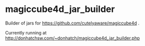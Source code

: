 # magiccube4d_jar_builder
Builder of jars for https://github.com/cutelyaware/magiccube4d .

Currently running at http://donhatchsw.com/~donhatch/magiccube4d_jar_builder.php

